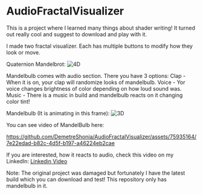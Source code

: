 # AudioFractalVisualizer
This is a project where I learned many things about shader writing! It turned out really cool and suggest to download and play with it.

I made two fractal visualizer. Each has multiple buttons to modify how they look or move.

Quaternion Mandelbrot:
![4D](https://github.com/DemetreShonia/AudioFractalVisualizer/assets/75935164/a0fa948a-ffc7-44a4-8693-c5b2dee60c0d)

Mandelbulb comes with audio section. There you have 3 options:
Clap - When it is on, your clap will randomize looks of mandelbulb.
Voice - Yor voice changes brightness of color depending on how loud sound was.
Music - There is a music in build and mandelbulb reacts on it changing color tint!

Mandelbulb (It is animating in this frame):
![3D](https://github.com/DemetreShonia/AudioFractalVisualizer/assets/75935164/fb581fdf-f795-4a87-8f3c-fe51ec4e466f)

You can see video of MandelBulb here:

https://github.com/DemetreShonia/AudioFractalVisualizer/assets/75935164/7e22edad-b82c-4d5f-b197-a46224eb2cae

If you are interested, how it reacts to audio, check this video on my LinkedIn: [Linkedin Video](https://www.linkedin.com/posts/demetre-shonia_visualeffects-shaders-mandelbulb-activity-6991660569422381056-u7Vg?utm_source=share&utm_medium=member_desktop)



Note: The original project was damaged but fortunately I have the latest build which you can download and test! This repository only has mandelbulb in it. 
